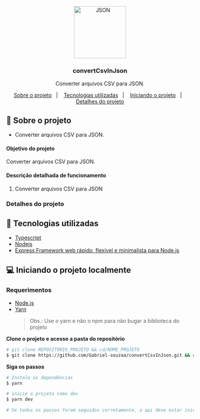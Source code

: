 <div align="center">
	 <img alt="JSON" align="center" src="https://www.nylas.com/wp-content/uploads/JSON_Blog_Hero.png" width="140px">
</div>

<div align="center">
  <h3>
    convertCsvInJson
  </h3>

  <p>
  Converter arquivos CSV para JSON. 
  <p>
    <a href="#-sobre-o-projeto">Sobre o projeto</a>&nbsp;&nbsp;&nbsp;|&nbsp;&nbsp;&nbsp;
    <a href="#-tecnologias-utilizadas"> Tecnologias utilizadas</a>&nbsp;&nbsp;&nbsp;|&nbsp;&nbsp;&nbsp;
    <a href="#-iniciando-o-projeto">Iniciando o projeto</a>&nbsp;&nbsp;&nbsp;|&nbsp;&nbsp;&nbsp;
    <a href="#-detalhes-do-projeto">Detalhes do projeto</a>
  </p>

</div>

## 📘 Sobre o projeto

- <p>Converter arquivos CSV para JSON.</p>

#### Objetivo do projeto

Converter arquivos CSV para JSON.

#### Descrição detalhada de funcionamento

1. Converter arquivos CSV para JSON

### Detalhes do projeto

## 🚀 Tecnologias utilizadas

- [Typescript](https://www.typescriptlang.org)
- [Nodejs](https://nodejs.org/en/ 'Nodejs')
- [Express Framework web rápido, flexível e minimalista para Node.js](https://expressjs.com/pt-br/ 'Express Framework web rápido, flexível e minimalista para Node.js')

## 💻 Iniciando o projeto localmente

### Requerimentos

- [Node.js](https://nodejs.org/en/)
- [Yarn](https://classic.yarnpkg.com/)
  > Obs.: Use o yarn e não o npm para não bugar a biblioteca do projeto

**Clone o projeto e acesse a pasta do repositório**

```bash
# git clone REPOSITÓRIO_PROJETO && cd/NOME_PROJETO
$ git clone https://github.com/Gabriel-souzaa/convertCsvInJson.git && cd convertCsvInJson
```

**Siga os passos**

```bash
# Instale as dependências
$ yarn

# inicie o projeto como dev
$ yarn dev

# Se todos os passos foram seguidos corretamente, a api deve estar iniciada
```
